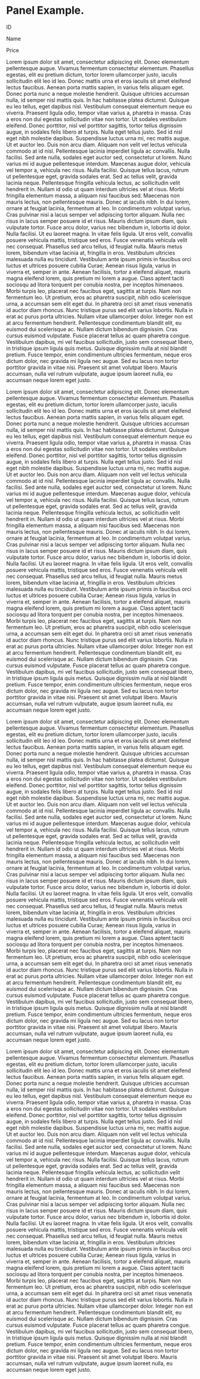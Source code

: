 Panel Example.
==============

ID  

Name  

Price  

Lorem ipsum dolor sit amet, consectetur adipiscing elit. Donec elementum pellentesque augue. Vivamus fermentum consectetur elementum. Phasellus egestas, elit eu pretium dictum, tortor lorem ullamcorper justo, iaculis sollicitudin elit leo id leo. Donec mattis urna et eros iaculis sit amet eleifend lectus faucibus. Aenean porta mattis sapien, in varius felis aliquam eget. Donec porta nunc a neque molestie hendrerit. Quisque ultricies accumsan nulla, id semper nisl mattis quis. In hac habitasse platea dictumst. Quisque eu leo tellus, eget dapibus nisl. Vestibulum consequat elementum neque eu viverra. Praesent ligula odio, tempor vitae varius a, pharetra in massa. Cras a eros non dui egestas sollicitudin vitae non tortor. Ut sodales vestibulum eleifend. Donec porttitor, nisl vel porttitor sagittis, tortor tellus dignissim augue, in sodales felis libero at turpis. Nulla eget tellus justo. Sed id nisl eget nibh molestie dapibus. Suspendisse luctus urna mi, nec mattis augue. Ut et auctor leo. Duis non arcu diam. Aliquam non velit vel lectus vehicula commodo at id nisl. Pellentesque lacinia imperdiet ligula ac convallis. Nulla facilisi. Sed ante nulla, sodales eget auctor sed, consectetur ut lorem. Nunc varius mi id augue pellentesque interdum. Maecenas augue dolor, vehicula vel tempor a, vehicula nec risus. Nulla facilisi. Quisque tellus lacus, rutrum ut pellentesque eget, gravida sodales erat. Sed ac tellus velit, gravida lacinia neque. Pellentesque fringilla vehicula lectus, ac sollicitudin velit hendrerit in. Nullam id odio ut quam interdum ultricies vel at risus. Morbi fringilla elementum massa, a aliquam nisi faucibus sed. Maecenas non mauris lectus, non pellentesque mauris. Donec at iaculis nibh. In dui lorem, ornare at feugiat lacinia, fermentum at leo. In condimentum volutpat varius. Cras pulvinar nisi a lacus semper vel adipiscing tortor aliquam. Nulla nec risus in lacus semper posuere id et risus. Mauris dictum ipsum diam, quis vulputate tortor. Fusce arcu dolor, varius nec bibendum in, lobortis id dolor. Nulla facilisi. Ut eu laoreet magna. In vitae felis ligula. Ut eros velit, convallis posuere vehicula mattis, tristique sed eros. Fusce venenatis vehicula velit nec consequat. Phasellus sed arcu tellus, id feugiat nulla. Mauris metus lorem, bibendum vitae lacinia at, fringilla in eros. Vestibulum ultricies malesuada nulla eu tincidunt. Vestibulum ante ipsum primis in faucibus orci luctus et ultrices posuere cubilia Curae; Aenean risus ligula, varius in viverra et, semper in ante. Aenean facilisis, tortor a eleifend aliquet, mauris magna eleifend lorem, quis pretium mi lorem a augue. Class aptent taciti sociosqu ad litora torquent per conubia nostra, per inceptos himenaeos. Morbi turpis leo, placerat nec faucibus eget, sagittis at turpis. Nam non fermentum leo. Ut pretium, eros ac pharetra suscipit, nibh odio scelerisque urna, a accumsan sem elit eget dui. In pharetra orci sit amet risus venenatis id auctor diam rhoncus. Nunc tristique purus sed elit varius lobortis. Nulla in erat ac purus porta ultricies. Nullam vitae ullamcorper dolor. Integer non est at arcu fermentum hendrerit. Pellentesque condimentum blandit elit, eu euismod dui scelerisque ac. Nullam dictum bibendum dignissim. Cras cursus euismod vulputate. Fusce placerat tellus ac quam pharetra congue. Vestibulum dapibus, mi vel faucibus sollicitudin, justo sem consequat libero, in tristique ipsum ligula quis metus. Quisque dignissim nulla at nisl blandit pretium. Fusce tempor, enim condimentum ultricies fermentum, neque eros dictum dolor, nec gravida mi ligula nec augue. Sed eu lacus non tortor porttitor gravida in vitae nisi. Praesent sit amet volutpat libero. Mauris accumsan, nulla vel rutrum vulputate, augue ipsum laoreet nulla, eu accumsan neque lorem eget justo.

Lorem ipsum dolor sit amet, consectetur adipiscing elit. Donec elementum pellentesque augue. Vivamus fermentum consectetur elementum. Phasellus egestas, elit eu pretium dictum, tortor lorem ullamcorper justo, iaculis sollicitudin elit leo id leo. Donec mattis urna et eros iaculis sit amet eleifend lectus faucibus. Aenean porta mattis sapien, in varius felis aliquam eget. Donec porta nunc a neque molestie hendrerit. Quisque ultricies accumsan nulla, id semper nisl mattis quis. In hac habitasse platea dictumst. Quisque eu leo tellus, eget dapibus nisl. Vestibulum consequat elementum neque eu viverra. Praesent ligula odio, tempor vitae varius a, pharetra in massa. Cras a eros non dui egestas sollicitudin vitae non tortor. Ut sodales vestibulum eleifend. Donec porttitor, nisl vel porttitor sagittis, tortor tellus dignissim augue, in sodales felis libero at turpis. Nulla eget tellus justo. Sed id nisl eget nibh molestie dapibus. Suspendisse luctus urna mi, nec mattis augue. Ut et auctor leo. Duis non arcu diam. Aliquam non velit vel lectus vehicula commodo at id nisl. Pellentesque lacinia imperdiet ligula ac convallis. Nulla facilisi. Sed ante nulla, sodales eget auctor sed, consectetur ut lorem. Nunc varius mi id augue pellentesque interdum. Maecenas augue dolor, vehicula vel tempor a, vehicula nec risus. Nulla facilisi. Quisque tellus lacus, rutrum ut pellentesque eget, gravida sodales erat. Sed ac tellus velit, gravida lacinia neque. Pellentesque fringilla vehicula lectus, ac sollicitudin velit hendrerit in. Nullam id odio ut quam interdum ultricies vel at risus. Morbi fringilla elementum massa, a aliquam nisi faucibus sed. Maecenas non mauris lectus, non pellentesque mauris. Donec at iaculis nibh. In dui lorem, ornare at feugiat lacinia, fermentum at leo. In condimentum volutpat varius. Cras pulvinar nisi a lacus semper vel adipiscing tortor aliquam. Nulla nec risus in lacus semper posuere id et risus. Mauris dictum ipsum diam, quis vulputate tortor. Fusce arcu dolor, varius nec bibendum in, lobortis id dolor. Nulla facilisi. Ut eu laoreet magna. In vitae felis ligula. Ut eros velit, convallis posuere vehicula mattis, tristique sed eros. Fusce venenatis vehicula velit nec consequat. Phasellus sed arcu tellus, id feugiat nulla. Mauris metus lorem, bibendum vitae lacinia at, fringilla in eros. Vestibulum ultricies malesuada nulla eu tincidunt. Vestibulum ante ipsum primis in faucibus orci luctus et ultrices posuere cubilia Curae; Aenean risus ligula, varius in viverra et, semper in ante. Aenean facilisis, tortor a eleifend aliquet, mauris magna eleifend lorem, quis pretium mi lorem a augue. Class aptent taciti sociosqu ad litora torquent per conubia nostra, per inceptos himenaeos. Morbi turpis leo, placerat nec faucibus eget, sagittis at turpis. Nam non fermentum leo. Ut pretium, eros ac pharetra suscipit, nibh odio scelerisque urna, a accumsan sem elit eget dui. In pharetra orci sit amet risus venenatis id auctor diam rhoncus. Nunc tristique purus sed elit varius lobortis. Nulla in erat ac purus porta ultricies. Nullam vitae ullamcorper dolor. Integer non est at arcu fermentum hendrerit. Pellentesque condimentum blandit elit, eu euismod dui scelerisque ac. Nullam dictum bibendum dignissim. Cras cursus euismod vulputate. Fusce placerat tellus ac quam pharetra congue. Vestibulum dapibus, mi vel faucibus sollicitudin, justo sem consequat libero, in tristique ipsum ligula quis metus. Quisque dignissim nulla at nisl blandit pretium. Fusce tempor, enim condimentum ultricies fermentum, neque eros dictum dolor, nec gravida mi ligula nec augue. Sed eu lacus non tortor porttitor gravida in vitae nisi. Praesent sit amet volutpat libero. Mauris accumsan, nulla vel rutrum vulputate, augue ipsum laoreet nulla, eu accumsan neque lorem eget justo.

Lorem ipsum dolor sit amet, consectetur adipiscing elit. Donec elementum pellentesque augue. Vivamus fermentum consectetur elementum. Phasellus egestas, elit eu pretium dictum, tortor lorem ullamcorper justo, iaculis sollicitudin elit leo id leo. Donec mattis urna et eros iaculis sit amet eleifend lectus faucibus. Aenean porta mattis sapien, in varius felis aliquam eget. Donec porta nunc a neque molestie hendrerit. Quisque ultricies accumsan nulla, id semper nisl mattis quis. In hac habitasse platea dictumst. Quisque eu leo tellus, eget dapibus nisl. Vestibulum consequat elementum neque eu viverra. Praesent ligula odio, tempor vitae varius a, pharetra in massa. Cras a eros non dui egestas sollicitudin vitae non tortor. Ut sodales vestibulum eleifend. Donec porttitor, nisl vel porttitor sagittis, tortor tellus dignissim augue, in sodales felis libero at turpis. Nulla eget tellus justo. Sed id nisl eget nibh molestie dapibus. Suspendisse luctus urna mi, nec mattis augue. Ut et auctor leo. Duis non arcu diam. Aliquam non velit vel lectus vehicula commodo at id nisl. Pellentesque lacinia imperdiet ligula ac convallis. Nulla facilisi. Sed ante nulla, sodales eget auctor sed, consectetur ut lorem. Nunc varius mi id augue pellentesque interdum. Maecenas augue dolor, vehicula vel tempor a, vehicula nec risus. Nulla facilisi. Quisque tellus lacus, rutrum ut pellentesque eget, gravida sodales erat. Sed ac tellus velit, gravida lacinia neque. Pellentesque fringilla vehicula lectus, ac sollicitudin velit hendrerit in. Nullam id odio ut quam interdum ultricies vel at risus. Morbi fringilla elementum massa, a aliquam nisi faucibus sed. Maecenas non mauris lectus, non pellentesque mauris. Donec at iaculis nibh. In dui lorem, ornare at feugiat lacinia, fermentum at leo. In condimentum volutpat varius. Cras pulvinar nisi a lacus semper vel adipiscing tortor aliquam. Nulla nec risus in lacus semper posuere id et risus. Mauris dictum ipsum diam, quis vulputate tortor. Fusce arcu dolor, varius nec bibendum in, lobortis id dolor. Nulla facilisi. Ut eu laoreet magna. In vitae felis ligula. Ut eros velit, convallis posuere vehicula mattis, tristique sed eros. Fusce venenatis vehicula velit nec consequat. Phasellus sed arcu tellus, id feugiat nulla. Mauris metus lorem, bibendum vitae lacinia at, fringilla in eros. Vestibulum ultricies malesuada nulla eu tincidunt. Vestibulum ante ipsum primis in faucibus orci luctus et ultrices posuere cubilia Curae; Aenean risus ligula, varius in viverra et, semper in ante. Aenean facilisis, tortor a eleifend aliquet, mauris magna eleifend lorem, quis pretium mi lorem a augue. Class aptent taciti sociosqu ad litora torquent per conubia nostra, per inceptos himenaeos. Morbi turpis leo, placerat nec faucibus eget, sagittis at turpis. Nam non fermentum leo. Ut pretium, eros ac pharetra suscipit, nibh odio scelerisque urna, a accumsan sem elit eget dui. In pharetra orci sit amet risus venenatis id auctor diam rhoncus. Nunc tristique purus sed elit varius lobortis. Nulla in erat ac purus porta ultricies. Nullam vitae ullamcorper dolor. Integer non est at arcu fermentum hendrerit. Pellentesque condimentum blandit elit, eu euismod dui scelerisque ac. Nullam dictum bibendum dignissim. Cras cursus euismod vulputate. Fusce placerat tellus ac quam pharetra congue. Vestibulum dapibus, mi vel faucibus sollicitudin, justo sem consequat libero, in tristique ipsum ligula quis metus. Quisque dignissim nulla at nisl blandit pretium. Fusce tempor, enim condimentum ultricies fermentum, neque eros dictum dolor, nec gravida mi ligula nec augue. Sed eu lacus non tortor porttitor gravida in vitae nisi. Praesent sit amet volutpat libero. Mauris accumsan, nulla vel rutrum vulputate, augue ipsum laoreet nulla, eu accumsan neque lorem eget justo.

Lorem ipsum dolor sit amet, consectetur adipiscing elit. Donec elementum pellentesque augue. Vivamus fermentum consectetur elementum. Phasellus egestas, elit eu pretium dictum, tortor lorem ullamcorper justo, iaculis sollicitudin elit leo id leo. Donec mattis urna et eros iaculis sit amet eleifend lectus faucibus. Aenean porta mattis sapien, in varius felis aliquam eget. Donec porta nunc a neque molestie hendrerit. Quisque ultricies accumsan nulla, id semper nisl mattis quis. In hac habitasse platea dictumst. Quisque eu leo tellus, eget dapibus nisl. Vestibulum consequat elementum neque eu viverra. Praesent ligula odio, tempor vitae varius a, pharetra in massa. Cras a eros non dui egestas sollicitudin vitae non tortor. Ut sodales vestibulum eleifend. Donec porttitor, nisl vel porttitor sagittis, tortor tellus dignissim augue, in sodales felis libero at turpis. Nulla eget tellus justo. Sed id nisl eget nibh molestie dapibus. Suspendisse luctus urna mi, nec mattis augue. Ut et auctor leo. Duis non arcu diam. Aliquam non velit vel lectus vehicula commodo at id nisl. Pellentesque lacinia imperdiet ligula ac convallis. Nulla facilisi. Sed ante nulla, sodales eget auctor sed, consectetur ut lorem. Nunc varius mi id augue pellentesque interdum. Maecenas augue dolor, vehicula vel tempor a, vehicula nec risus. Nulla facilisi. Quisque tellus lacus, rutrum ut pellentesque eget, gravida sodales erat. Sed ac tellus velit, gravida lacinia neque. Pellentesque fringilla vehicula lectus, ac sollicitudin velit hendrerit in. Nullam id odio ut quam interdum ultricies vel at risus. Morbi fringilla elementum massa, a aliquam nisi faucibus sed. Maecenas non mauris lectus, non pellentesque mauris. Donec at iaculis nibh. In dui lorem, ornare at feugiat lacinia, fermentum at leo. In condimentum volutpat varius. Cras pulvinar nisi a lacus semper vel adipiscing tortor aliquam. Nulla nec risus in lacus semper posuere id et risus. Mauris dictum ipsum diam, quis vulputate tortor. Fusce arcu dolor, varius nec bibendum in, lobortis id dolor. Nulla facilisi. Ut eu laoreet magna. In vitae felis ligula. Ut eros velit, convallis posuere vehicula mattis, tristique sed eros. Fusce venenatis vehicula velit nec consequat. Phasellus sed arcu tellus, id feugiat nulla. Mauris metus lorem, bibendum vitae lacinia at, fringilla in eros. Vestibulum ultricies malesuada nulla eu tincidunt. Vestibulum ante ipsum primis in faucibus orci luctus et ultrices posuere cubilia Curae; Aenean risus ligula, varius in viverra et, semper in ante. Aenean facilisis, tortor a eleifend aliquet, mauris magna eleifend lorem, quis pretium mi lorem a augue. Class aptent taciti sociosqu ad litora torquent per conubia nostra, per inceptos himenaeos. Morbi turpis leo, placerat nec faucibus eget, sagittis at turpis. Nam non fermentum leo. Ut pretium, eros ac pharetra suscipit, nibh odio scelerisque urna, a accumsan sem elit eget dui. In pharetra orci sit amet risus venenatis id auctor diam rhoncus. Nunc tristique purus sed elit varius lobortis. Nulla in erat ac purus porta ultricies. Nullam vitae ullamcorper dolor. Integer non est at arcu fermentum hendrerit. Pellentesque condimentum blandit elit, eu euismod dui scelerisque ac. Nullam dictum bibendum dignissim. Cras cursus euismod vulputate. Fusce placerat tellus ac quam pharetra congue. Vestibulum dapibus, mi vel faucibus sollicitudin, justo sem consequat libero, in tristique ipsum ligula quis metus. Quisque dignissim nulla at nisl blandit pretium. Fusce tempor, enim condimentum ultricies fermentum, neque eros dictum dolor, nec gravida mi ligula nec augue. Sed eu lacus non tortor porttitor gravida in vitae nisi. Praesent sit amet volutpat libero. Mauris accumsan, nulla vel rutrum vulputate, augue ipsum laoreet nulla, eu accumsan neque lorem eget justo.
